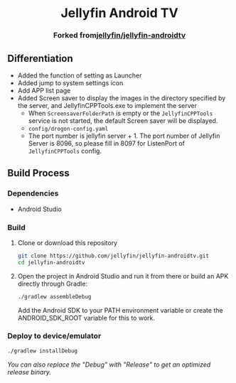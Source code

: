 <h1 align="center">Jellyfin Android TV</h1>
<h3 align="center">Forked from<a href="https://github.com/jellyfin/jellyfin-androidtv">jellyfin/jellyfin-androidtv</a></h3>

## Differentiation

 - Added the function of setting as Launcher
 - Added jump to system settings icon
 - Add APP list page
 - Added Screen saver to display the images in the directory specified by the server, and JellyfinCPPTools.exe to implement the server
   - When ```ScreensaverFolderPath``` is empty or the ```JellyfinCPPTools``` service is not started, the default Screen saver will be displayed.
   - ```config/drogon-config.yaml ```
   - The port number is jellyfin server + 1. The port number of Jellyfin Server is 8096, so please fill in 8097 for ListenPort of ```JellyfinCPPTools``` config.

## Build Process

### Dependencies

- Android Studio

### Build

1. Clone or download this repository

   ```sh
   git clone https://github.com/jellyfin/jellyfin-androidtv.git
   cd jellyfin-androidtv
   ```

2. Open the project in Android Studio and run it from there or build an APK directly through Gradle:

   ```sh
   ./gradlew assembleDebug
   ```
   
   Add the Android SDK to your PATH environment variable or create the ANDROID_SDK_ROOT variable for
   this to work.

### Deploy to device/emulator

   ```sh
   ./gradlew installDebug
   ```

*You can also replace the "Debug" with "Release" to get an optimized release binary.*
